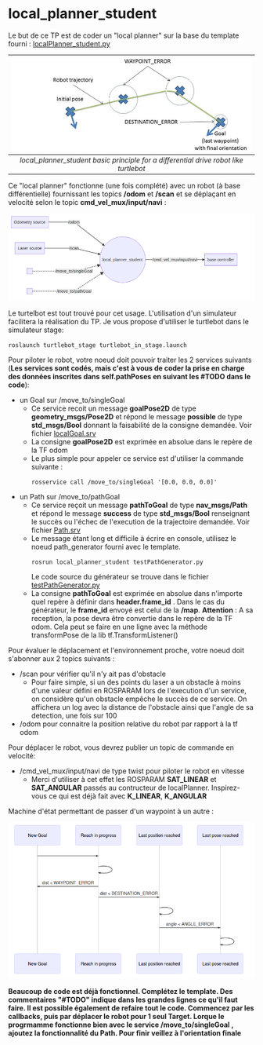 # local_planner_student

Le but de ce TP est de coder un "local planner" sur la base du template fourni : [localPlanner_student.py](/script/localPlanner_student.py)

| ![local_planner.jpg](img/local_planner.jpg) |
|:-------:|
| *local_planner_student basic principle for a differential drive robot like turtlebot* |



Ce "local planner" fonctionne (une fois complété) avec un robot (à base différentielle) fournissant les topics **/odom** et **/scan** et se déplaçant en velocité selon le topic **cmd_vel_mux/input/navi** :

<!---
graph LR
    T1[Odometry source] -- /odom --TO_REMOVE> Node((local_planner_student))
    T2[Laser source] -- /scan --TO_REMOVE> Node((local_planner_student))

    S1[ ] -. /move_to/singleGoal .-> Node
    S2[ ] -. /move_to/pathGoal .-> Node

    Node -- /cmd_vel_mux/input/navi --TO_REMOVE>D[base controller]
-->
![Status: Draft](img/local_archi.png) 

Le turtelbot est tout trouvé pour cet usage. L'utilisation d'un simulateur facilitera la réalisation du TP. Je vous propose d'utiliser le turtlebot dans le simulateur stage: 
```{r, engine='bash', count_lines} 
roslaunch turtlebot_stage turtlebot_in_stage.launch
```

Pour piloter le robot, votre noeud doit pouvoir traiter les 2 services suivants (**Les services sont codés, mais c'est à vous de coder la prise en charge des données inscrites dans self.pathPoses en suivant les #TODO dans le code**):
+ un Goal sur /move_to/singleGoal   
  - Ce service recoit un message **goalPose2D** de type **geometry_msgs/Pose2D** et répond le message **possible** de type **std_msgs/Bool** donnant la faisabilité de la consigne demandée.  Voir fichier [localGoal.srv](/srv/localGoal.srv)
  - La consigne **goalPose2D** est exprimée en absolue dans le repère de la TF odom
  - Le plus simple pour appeler ce service est d'utiliser la commande suivante :
    ```{r, engine='bash', count_lines} 
    rosservice call /move_to/singleGoal '[0.0, 0.0, 0.0]'
    ```
+ un Path sur /move_to/pathGoal
  - Ce service reçoit un message **pathToGoal** de type **nav_msgs/Path** et répond le message **success** de type **std_msgs/Bool** renseignant le succès ou l'échec de l'execution de la trajectoire demandée. Voir fichier [Path.srv](/srv/Path.srv)
  - Le message étant long et difficile à écrire en console, utilisez le noeud path_generator fourni avec le template. 
      ```{r, engine='bash', count_lines} 
      rosrun local_planner_student testPathGenerator.py
      ```
      Le code source du générateur se trouve dans le fichier [testPathGenerator.py](/script/testPathGenerator.py)
  - La consigne **pathToGoal** est exprimée en absolue dans n'importe quel repère à définir dans **header.frame_id** . Dans le cas du générateur, le **frame_id** envoyé est celui de la **/map**. **Attention** : A sa reception, la pose devra être convertie dans le repère de la TF odom. Cela peut se faire en une ligne avec la méthode transformPose de la lib tf.TransformListener()

Pour évaluer le déplacement et l'environnement proche, votre noeud doit s'abonner aux 2 topics suivants :
+ /scan pour vérifier qu'il n'y ait pas d'obstacle
  - Pour faire simple, si un des points du laser a un obstacle à moins d'une valeur défini en ROSPARAM lors de l'execution d'un service, on considère qu'un obstacle empêche le succès de ce service. On affichera un log avec la distance de l'obstacle ainsi que l'angle de sa detection, une fois sur 100
+ /odom pour connaitre la position relative du robot par rapport à la tf odom


Pour déplacer le robot, vous devrez publier un topic de commande en velocité:
+ /cmd_vel_mux/input/navi de type twist pour piloter le robot en vitesse
  - Merci d'utiliser à cet effet les ROSPARAM **SAT_LINEAR** et **SAT_ANGULAR** passés au contructeur de localPlanner. Inspirez-vous ce qui est déjà fait avec **K_LINEAR**, **K_ANGULAR**


<!---
sequenceDiagram
    participant New Goal
    participant Reach in progress
    participant Last  position reached
    participant Last  pose reached
    New Goal->>Reach in progress: 
    Reach in progress->>Reach in progress: 
    Reach in progress->>New Goal:  dist < WAYPOINT_ERROR
    Reach in progress->>Last  position reached:  dist < DESTINATION_ERROR
    Last  position reached->>Last  position reached:  
    Last  position reached->>Last  pose reached:  angle < ANGLE_ERROR
    Last  pose reached->>Last  pose reached : .

-->
Machine d'état permettant de passer d'un waypoint à un autre :

![img](img/state_machine.png) 
 


**Beaucoup de code est déjà fonctionnel. Complétez le template. Des commentaires "#TODO" indique dans les grandes lignes ce qu'il faut faire. Il est possible également de refaire tout le code.
Commencez par les callbacks, puis par déplacer le robot pour 1 seul Target. Lorque le progrmamme fonctionne bien avec le service /move_to/singleGoal , ajoutez la fonctionnalité du Path. Pour finir veillez à l'orientation finale**
